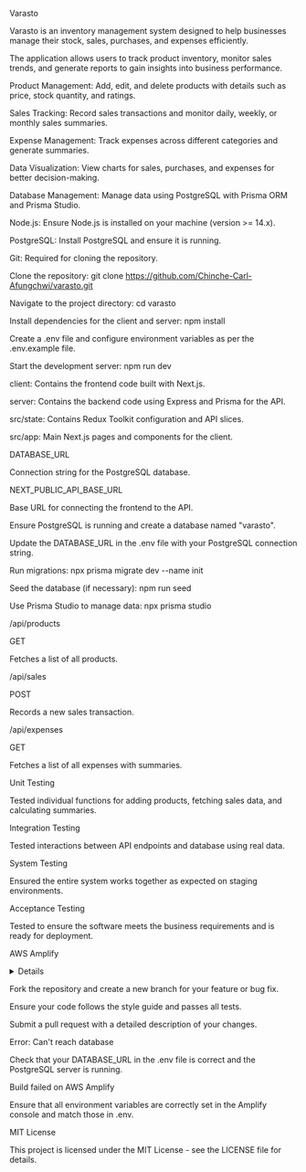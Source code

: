 <!-- README.xml -->

<README>

<ProjectName>Varasto</ProjectName>

<Description>

Varasto is an inventory management system designed to help businesses manage their stock, sales, purchases, and expenses efficiently.

The application allows users to track product inventory, monitor sales trends, and generate reports to gain insights into business performance.

</Description>

<KeyFeatures>

<Feature>Product Management: Add, edit, and delete products with details such as price, stock quantity, and ratings.</Feature>

<Feature>Sales Tracking: Record sales transactions and monitor daily, weekly, or monthly sales summaries.</Feature>

<Feature>Expense Management: Track expenses across different categories and generate summaries.</Feature>

<Feature>Data Visualization: View charts for sales, purchases, and expenses for better decision-making.</Feature>

<Feature>Database Management: Manage data using PostgreSQL with Prisma ORM and Prisma Studio.</Feature>

</KeyFeatures>

<GettingStarted>

<Prerequisites>

<Requirement>Node.js: Ensure Node.js is installed on your machine (version >= 14.x).</Requirement>

<Requirement>PostgreSQL: Install PostgreSQL and ensure it is running.</Requirement>

<Requirement>Git: Required for cloning the repository.</Requirement>

</Prerequisites>

<Installation>

<Step>Clone the repository: git clone https://github.com/Chinche-Carl-Afungchwi/varasto.git</Step>

<Step>Navigate to the project directory: cd varasto</Step>

<Step>Install dependencies for the client and server: npm install</Step>

<Step>Create a .env file and configure environment variables as per the .env.example file.</Step>

<Step>Start the development server: npm run dev</Step>

</Installation>

</GettingStarted>

<ProjectStructure>

<Folder>client: Contains the frontend code built with Next.js.</Folder>

<Folder>server: Contains the backend code using Express and Prisma for the API.</Folder>

<Folder>src/state: Contains Redux Toolkit configuration and API slices.</Folder>

<Folder>src/app: Main Next.js pages and components for the client.</Folder>

</ProjectStructure>

<EnvironmentVariables>

<Variable>

<Key>DATABASE\_URL</Key>

<Description>Connection string for the PostgreSQL database.</Description>

</Variable>

<Variable>

<Key>NEXT\_PUBLIC\_API\_BASE\_URL</Key>

<Description>Base URL for connecting the frontend to the API.</Description>

</Variable>

</EnvironmentVariables>

<DatabaseSetup>

<Step>Ensure PostgreSQL is running and create a database named "varasto".</Step>

<Step>Update the DATABASE\_URL in the .env file with your PostgreSQL connection string.</Step>

<Step>Run migrations: npx prisma migrate dev --name init</Step>

<Step>Seed the database (if necessary): npm run seed</Step>

<Step>Use Prisma Studio to manage data: npx prisma studio</Step>

</DatabaseSetup>

<APIDocumentation>

<Endpoint>

<URL>/api/products</URL>

<Method>GET</Method>

<Description>Fetches a list of all products.</Description>

</Endpoint>

<Endpoint>

<URL>/api/sales</URL>

<Method>POST</Method>

<Description>Records a new sales transaction.</Description>

</Endpoint>

<Endpoint>

<URL>/api/expenses</URL>

<Method>GET</Method>

<Description>Fetches a list of all expenses with summaries.</Description>

</Endpoint>

</APIDocumentation>

<Testing>

<Strategy>

<Type>Unit Testing</Type>

<Description>Tested individual functions for adding products, fetching sales data, and calculating summaries.</Description>

</Strategy>

<Strategy>

<Type>Integration Testing</Type>

<Description>Tested interactions between API endpoints and database using real data.</Description>

</Strategy>

<Strategy>

<Type>System Testing</Type>

<Description>Ensured the entire system works together as expected on staging environments.</Description>

</Strategy>

<Strategy>

<Type>Acceptance Testing</Type>

<Description>Tested to ensure the software meets the business requirements and is ready for deployment.</Description>

</Strategy>

</Testing>

<Deployment>

<Platform>AWS Amplify</Platform>

<Details>

<Step>Configure AWS Amplify to connect with your GitHub repository.</Step>

<Step>Set environment variables in the Amplify console to match those in .env.</Step>

<Step>Deploy the frontend and backend by following Amplify's build and deploy steps.</Step>

</Details>

</Deployment>

<Contributing>

<Guideline>Fork the repository and create a new branch for your feature or bug fix.</Guideline>

<Guideline>Ensure your code follows the style guide and passes all tests.</Guideline>

<Guideline>Submit a pull request with a detailed description of your changes.</Guideline>

</Contributing>

<IssuesAndTroubleshooting>

<CommonIssue>

<Issue>Error: Can't reach database</Issue>

<Solution>Check that your DATABASE\_URL in the .env file is correct and the PostgreSQL server is running.</Solution>

</CommonIssue>

<CommonIssue>

<Issue>Build failed on AWS Amplify</Issue>

<Solution>Ensure that all environment variables are correctly set in the Amplify console and match those in .env.</Solution>

</CommonIssue>

</IssuesAndTroubleshooting>

<License>

<Type>MIT License</Type>

<Description>This project is licensed under the MIT License - see the LICENSE file for details.</Description>

</License>

</README>
